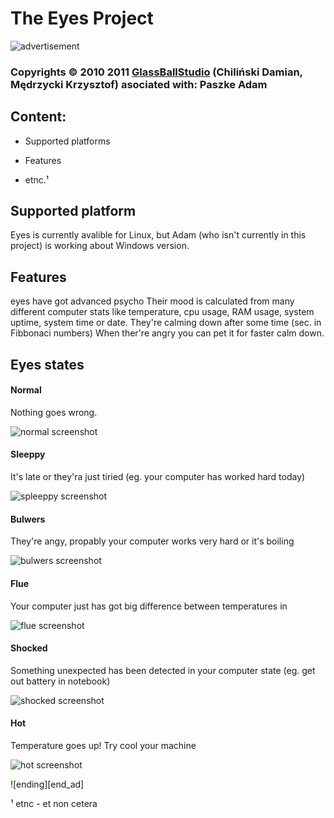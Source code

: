  The Eyes Project
=========================

![advertisement](http://img143.imageshack.us/img143/9532/commercial.png)

### Copyrights © 2010 2011 [GlassBallStudio][home] (Chiliński Damian, Mędrzycki Krzysztof) asociated with: Paszke Adam


Content:
--------

- Supported platforms

- Features

- etnc.¹ 

 Supported platform
--------------

Eyes is currently avalible for Linux, but Adam (who isn't currently in this project) is working about Windows version.

 Features
------------

eyes have got advanced psycho
Their mood is calculated from many different computer stats like temperature, cpu usage, RAM usage, system uptime, system time or date.
They're calming down after some time (sec. in Fibbonaci numbers)
When ther're angry you can pet it for faster calm down.

Eyes states
-------------
#### Normal

Nothing goes wrong.

![normal screenshot][normal]

#### Sleeppy

It's late or they'ra just tiried (eg. your computer has worked hard today)

![spleeppy screenshot][sleeppy]

#### Bulwers

They're angy, propably your computer works very hard or it's boiling

![bulwers screenshot][bulwers]

#### Flue

Your computer just has got big difference between temperatures in 

![flue screenshot][flue]

#### Shocked

Something unexpected has been detected in your computer state (eg. get out battery in notebook)

![shocked screenshot][shocked]

#### Hot

Temperature goes up! Try cool your machine

![hot screenshot][hot]



![ending][end_ad]

¹ etnc - et non cetera

[home]: http://gbs.org
[normal]: http://gbs.org/images/eyes/normal.png "normal"
[sleeppy]: http://gbs.org/images/eyes/sleppy.png "sleppy"
[bulwers]: http://gbs.org/images/eyes/bulwers.png "bulwers"
[flue]: http://gbs.org/images/eyes/flue.png "flue"
[shocked]: http://gbs.org/images/eyes/shocked.png "shocked"
[hot]: http://gbs.org/images/eyes/hot.png "hot"
